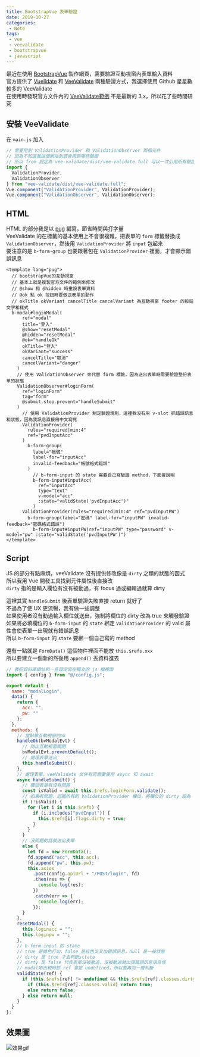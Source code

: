 ```yaml
--- 
title: BootstrapVue 表單驗證
date: 2019-10-27
categories: 
 - Note
tags: 
 - vue
 - veevalidate
 - bootstrapvue
 - javascript
---
```


最近在使用 [BootstrapVue](https://bootstrap-vue.js.org/) 製作網頁，需要驗證互動視窗內表單輸入資料  
官方提供了 [Vuelidate](https://vuelidate.netlify.com/) 和 [VeeValidate](https://logaretm.github.io/vee-validate/) 兩種驗證方式，我選擇使用 Github 星星數較多的 VeeValidate   
在使用時發現官方文件內的 [VeeValidate範例](https://bootstrap-vue.js.org/docs/reference/validation/#veevalidate) 不是最新的 3.x，所以花了些時間研究 

<!-- more -->

## 安裝 VeeValidate

在 `main.js` 加入
```js
// 需要用到 ValidationProvider 和 ValidationObserver 兩個元件
// 因為不知道我這個網站到底會用到哪些驗證
// 所以 from 設定為 vee-validate/dist/vee-validate.full 可以一次引用所有驗證規則
import {
  ValidationProvider,
  ValidationObserver
} from "vee-validate/dist/vee-validate.full";
Vue.component("ValidationProvider", ValidationProvider);
Vue.component("ValidationObserver", ValidationObserver);
```
## HTML
HTML 的部分我是以 [pug](https://pugjs.org/) 編寫，節省時間與打字量  
VeeValidate 的在標籤的基本使用上不會很複雜，把表單的 `form` 標籤替換成 `ValidationObserver`，然後用 `ValidationProvider` 將 `input` 包起來  
要注意的是 `b-form-group` 也要跟著包在 `ValidationProvider` 裡面，才會顯示錯誤訊息  

```pug
<template lang="pug">
  // bootstrapVue的互動視窗
  // 基本上就是複製官方文件的範例來修改
  // @show 和 @hidden 時重設表單資料
  // @ok 點 ok 按鈕時要做送表單的動作
  // okTitle okVariant cancelTitle cancelVariant 為互動視窗 footer 的按鈕文字和樣式
  b-modal#loginModal(
      ref="modal" 
      title="登入" 
      @show="resetModal" 
      @hidden="resetModal" 
      @ok="handleOk" 
      okTitle="登入" 
      okVariant="success" 
      cancelTitle="取消" 
      cancelVariant="danger"
    )
    // 使用 ValidationObserver 來代替 form 標籤，因為送出表單時需要驗證整份表單的狀態
    ValidationObserver#loginForm(
      ref="loginForm" 
      tag="form" 
      @submit.stop.prevent="handleSubmit"
    )
      // 使用 ValidationProvider 制定驗證規則，這裡我沒有用 v-slot 抓錯誤訊息和狀態，因為我訊息直接用中文寫死
      ValidationProvider(
        rules="required|min:4" 
        ref="pvdInputAcc"
      )
        b-form-group(
          label="帳號" 
          label-for="inputAcc" 
          invalid-feedback="帳號格式錯誤"
        )
          // b-form-input 的 state 需要自己寫驗證 method，下面會說明
          b-form-input#inputAcc(
            ref="inputAcc" 
            type="text" 
            v-model="acc" 
            :state="validState('pvdInputAcc')"
          )
      ValidationProvider(rules="required|min:4" ref="pvdInputPW")
        b-form-group(label="密碼" label-for="inputPW" invalid-feedback="密碼格式錯誤")
          b-form-input#inputPW(ref="inputPW" type="password" v-model="pw" :state="validState('pvdInputPW')")
</template>
```

## Script
JS 的部分有點麻煩，veeValidate 沒有提供修改像是 `dirty` 之類的狀態的函式  
所以我用 Vue 開發工具找到元件屬性後直接改  
`dirty` 指的是輸入欄位有沒有被動過，有 focus 過或編輯過就算 dirty  
  
這裡其實 `handleSubmit` 後表單驗證失敗直接 return 就好了  
不過為了使 UX 更流暢，我有做一些調整  
如果使用者沒有動過輸入欄位就送出，強制將欄位的 dirty 改為 true 來觸發驗證  
如果將必填欄位的 `b-form-input` 的 `state` 綁定 `ValidationProvider` 的 valid 屬性會使表單一出現就有錯誤訊息  
所以 `b-form-input` 的 `state` 要綁一個自己寫的 method  

還有一點就是 `FormData()` 這個物件裡面不能放 `this.$refs.xxx`   
所以要建立一個新的然後用 `append()` 丟資料進去  
   
```js
// 我把資料庫網址和一些設定寫在獨立的 js 檔裡面
import { config } from "@/config.js";

export default {
  name: "modalLogin",
  data() {
    return {
      acc: "",
      pw: ""
    };
  },
  methods: {
    // 當點擊互動視窗的ok
    handleOk(bvModalEvt) {
      // 防止互動視窗關閉
      bvModalEvt.preventDefault();
      // 處理表單送出
      this.handleSubmit();
    },
    // 處理表單，veeValidate 文件有寫需要使用 async 和 await
    async handleSubmit() {
      // 確認表單有沒有問題
      const isValid = await this.$refs.loginForm.validate();
      // 如果有問題，迴圈所有的 ValidationProvider 欄位，將欄位的 dirty 設為 true
      if (!isValid) {
        for (let i in this.$refs) {
          if (i.includes("pvdInput")) {
            this.$refs[i].flags.dirty = true;
          }
        }
      } 
      // 沒問題的話就送出表單
      else {
        let fd = new FormData();
        fd.append("acc", this.acc);
        fd.append("pw", this.pw);
        this.axios
          .post(config.apiUrl + "/POST/login", fd)
          .then(res => {
            console.log(res);
          })
          .catch(err => {
            console.log(err);
          });
      }
    },
    resetModal() {
      this.loginacc = "";
      this.loginpw = "";
    },
    // b-form-input 的 state
    // true 是綠色打勾，false 是紅色叉叉加錯誤訊息，null 是一般狀態
    // dirty 是 true 才去判斷sttate
    // dirty 是 false 代表表單沒被動過，沒被動過就出現錯誤訊息很奇怪
    // modal剛出現時抓 ref 會是 undefined，所以要再加一層判斷
    validState(ref) {
      if (this.$refs[ref] != undefined && this.$refs[ref].classes.dirty) {
        if (this.$refs[ref].classes.valid) return true;
        else return false;
      } else return null;
    }
  }
};
```

## 效果圖
<img :src="$withBase('/images/bsvuevalidate.gif')" alt="效果gif">
